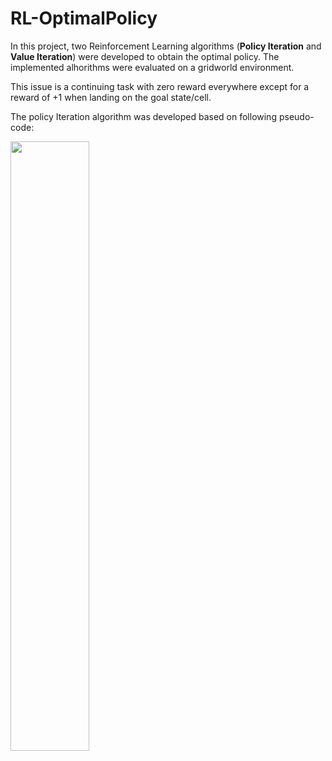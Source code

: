 # RL-OptimalPolicy
In this project, two Reinforcement Learning algorithms (**Policy Iteration** and **Value Iteration**) were developed to obtain the optimal policy. The implemented alhorithms were evaluated on a gridworld environment. <br />

This issue is a continuing task with zero reward everywhere except for a reward of +1 when landing on the goal state/cell. <br />

The policy Iteration algorithm was developed based on following pseudo-code:



<img src="https://user-images.githubusercontent.com/115110417/235726973-aef61be0-46c6-4dbe-8865-b4af4dece663.png" width=50% >
